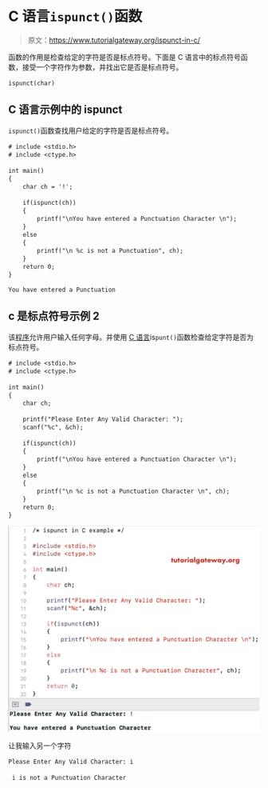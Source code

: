 # C 语言`ispunct()`函数

> 原文：<https://www.tutorialgateway.org/ispunct-in-c/>

函数的作用是检查给定的字符是否是标点符号。下面是 C 语言中的标点符号函数，接受一个字符作为参数，并找出它是否是标点符号。

```
ispunct(char)
```

## C 语言示例中的 ispunct

`ispunct()`函数查找用户给定的字符是否是标点符号。

```
# include <stdio.h>
# include <ctype.h>

int main()
{
    char ch = '!';

    if(ispunct(ch))
    {
        printf("\nYou have entered a Punctuation Character \n");
    }
    else
    {
        printf("\n %c is not a Punctuation", ch);
    }
    return 0;
}
```

```
You have entered a Punctuation
```

## c 是标点符号示例 2

该[程序](https://www.tutorialgateway.org/c-programming-examples/)允许用户输入任何字母。并使用 [C 语言](https://www.tutorialgateway.org/c-programming/)is`punt()`函数检查给定字符是否为标点符号。

```
# include <stdio.h>
# include <ctype.h>

int main()
{
    char ch;

    printf("Please Enter Any Valid Character: ");
    scanf("%c", &ch);

    if(ispunct(ch))
    {
        printf("\nYou have entered a Punctuation Character \n");
    }
    else
    {
        printf("\n %c is not a Punctuation Character \n", ch);
    }
    return 0;
}
```

![ispunct in C programming 2](img/8ace629cd83b99f1015e736d78dc0bc0.png)

让我输入另一个字符

```
Please Enter Any Valid Character: i

 i is not a Punctuation Character 
```